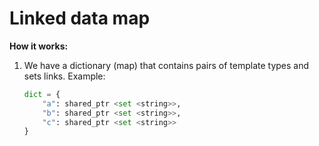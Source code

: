 # Linked data map

**How it works:**

1. We have a dictionary (map) that contains pairs of template types and sets links. Example:
    ```py
    dict = {
        "a": shared_ptr <set <string>>,
        "b": shared_ptr <set <string>>,
        "c": shared_ptr <set <string>>
    }
    ```